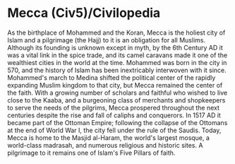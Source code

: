# Mecca (Civ5)/Civilopedia

As the birthplace of Mohammed and the Koran, Mecca is the holiest city of Islam and a pilgrimage (the Hajj) to it is an obligation for all Muslims. Although its founding is unknown except in myth, by the 6th Century AD it was a vital link in the spice trade, and its camel caravans made it one of the wealthiest cities in the world at the time. Mohammed was born in the city in 570, and the history of Islam has been inextricably interwoven with it since. Mohammed's march to Medina shifted the political center of the rapidly expanding Muslim kingdom to that city, but Mecca remained the center of the faith. With a growing number of scholars and faithful who wished to live close to the Kaaba, and a burgeoning class of merchants and shopkeepers to serve the needs of the pilgrims, Mecca prospered throughout the next centuries despite the rise and fall of caliphs and conquerors. In 1517 AD it became part of the Ottoman Empire; following the collapse of the Ottomans at the end of World War I, the city fell under the rule of the Saudis. Today, Mecca is home to the Masjid al-Haram, the world's largest mosque, a world-class madrasah, and numerous religious and historic sites. A pilgrimage to it remains one of Islam's Five Pillars of faith.